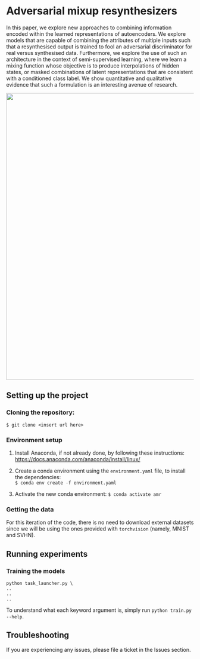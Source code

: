 # Adversarial mixup resynthesizers

In this paper, we explore new approaches to combining information encoded within the learned representations of autoencoders. We explore models that are capable of combining the attributes of multiple inputs such that a resynthesised output is trained to fool an adversarial discriminator for real versus synthesised data. Furthermore, we explore the use of such an architecture in the context of semi-supervised learning, where we learn a mixing function whose objective is to produce interpolations of hidden states, or masked combinations of latent representations that are consistent with a conditioned class label. We show quantitative and qualitative evidence that such a formulation is an interesting avenue of research.

<img src="https://user-images.githubusercontent.com/2417792/57037002-ef8a8a80-6c23-11e9-9ecd-51582cd91258.png" width=768px />

## Setting up the project

### Cloning the repository:
`$ git clone <insert url here>`

### Environment setup

1. Install Anaconda, if not already done, by following these instructions:
https://docs.anaconda.com/anaconda/install/linux/  

2. Create a conda environment using the `environment.yaml` file, to install the dependencies:  
`$ conda env create -f environment.yaml`

3. Activate the new conda environment:
`$ conda activate amr`

### Getting the data

For this iteration of the code, there is no need to download external datasets since we will be using the ones provided with `torchvision` (namely, MNIST and SVHN).

## Running experiments

### Training the models

```
python task_launcher.py \
..
..
..
```

To understand what each keyword argument is, simply run `python train.py --help`.

## Troubleshooting

If you are experiencing any issues, please file a ticket in the Issues section.

